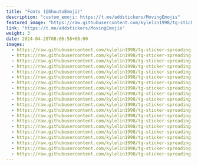 ```yaml
---
title: "Fonts (@ShoutoEmoji)"
description: "custom_emoji: https://t.me/addstickers/MovingEmojis"
featured_image: "https://raw.githubusercontent.com/kylelin1998/tg-sticker-spreading-worldwide-images/main/img/66b64d63-0348-48d0-a8da-e989f9fca1b6.jpg"
link: "https://t.me/addstickers/MovingEmojis"
weight: 3
date: 2024-04-28T08:06:58+08:00
images:
  - https://raw.githubusercontent.com/kylelin1998/tg-sticker-spreading-worldwide-images/main/img/66b64d63-0348-48d0-a8da-e989f9fca1b6.jpg
  - https://raw.githubusercontent.com/kylelin1998/tg-sticker-spreading-worldwide-images/main/img/aceeaf9a-ab1e-4252-b53c-94367f493cc7.jpg
  - https://raw.githubusercontent.com/kylelin1998/tg-sticker-spreading-worldwide-images/main/img/8d374ba6-ce85-4b24-b93a-77af2fe1b4c1.jpg
  - https://raw.githubusercontent.com/kylelin1998/tg-sticker-spreading-worldwide-images/main/img/04ba1a6b-47ae-48c7-a665-ecfee0cf1553.jpg
  - https://raw.githubusercontent.com/kylelin1998/tg-sticker-spreading-worldwide-images/main/img/2b9618ff-a7ff-48bc-a3cf-ee62c854a381.jpg
  - https://raw.githubusercontent.com/kylelin1998/tg-sticker-spreading-worldwide-images/main/img/ddf4c593-7c7a-459d-841b-e5480f38f568.jpg
  - https://raw.githubusercontent.com/kylelin1998/tg-sticker-spreading-worldwide-images/main/img/a7bffdd4-958c-47b4-8cad-83d4a7c89453.jpg
  - https://raw.githubusercontent.com/kylelin1998/tg-sticker-spreading-worldwide-images/main/img/b96f5e09-7416-4cc6-99a4-95261cdbd57b.jpg
  - https://raw.githubusercontent.com/kylelin1998/tg-sticker-spreading-worldwide-images/main/img/873ec705-d505-4b6d-a870-b2621ccd53a5.jpg
  - https://raw.githubusercontent.com/kylelin1998/tg-sticker-spreading-worldwide-images/main/img/4c4889c0-ef10-484d-a8fb-b82517daae60.jpg
  - https://raw.githubusercontent.com/kylelin1998/tg-sticker-spreading-worldwide-images/main/img/c33fdc5e-f8e3-4741-8cb7-a6127529d610.jpg
  - https://raw.githubusercontent.com/kylelin1998/tg-sticker-spreading-worldwide-images/main/img/c5ec923b-14e8-4835-8b37-bc0879308c41.jpg
  - https://raw.githubusercontent.com/kylelin1998/tg-sticker-spreading-worldwide-images/main/img/f6d7af68-c93f-433c-a392-932303f902a2.jpg
  - https://raw.githubusercontent.com/kylelin1998/tg-sticker-spreading-worldwide-images/main/img/86fba600-3090-4443-80e9-b819bd5aec4b.jpg
  - https://raw.githubusercontent.com/kylelin1998/tg-sticker-spreading-worldwide-images/main/img/d898e5df-4b3e-4098-923c-96358465f8b2.jpg
  - https://raw.githubusercontent.com/kylelin1998/tg-sticker-spreading-worldwide-images/main/img/2980cd92-94fa-4760-8c42-526c285b4a19.jpg
  - https://raw.githubusercontent.com/kylelin1998/tg-sticker-spreading-worldwide-images/main/img/978bd82e-f9f9-413b-b551-dfb4fbde9fa6.jpg
  - https://raw.githubusercontent.com/kylelin1998/tg-sticker-spreading-worldwide-images/main/img/d54b1c32-3563-4322-bf1d-4e65ab5bd7df.jpg
  - https://raw.githubusercontent.com/kylelin1998/tg-sticker-spreading-worldwide-images/main/img/8c875121-d5f7-4664-85b0-a4c51e1b4e1c.jpg
  - https://raw.githubusercontent.com/kylelin1998/tg-sticker-spreading-worldwide-images/main/img/39f6014f-10b8-488c-9ecb-3a94c661ec89.jpg
---
```

